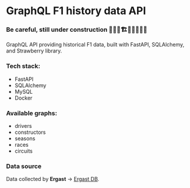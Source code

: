 # GraphQL F1 history data API

### Be careful, still under construction 🚧👷‍♂️🏗️👷‍♂️👷‍♂️🚧



GraphQL API providing historical F1 data, built with FastAPI, SQLAlchemy, and Strawberry library.

### Tech stack:
* FastAPI
* SQLAlchemy
* MySQL
* Docker


### Available graphs:
* drivers
* constructors
* seasons
* races
* circuits



### Data source
Data collected by <b>Ergast</b> -> [Ergast DB](http://ergast.com/mrd/db/).